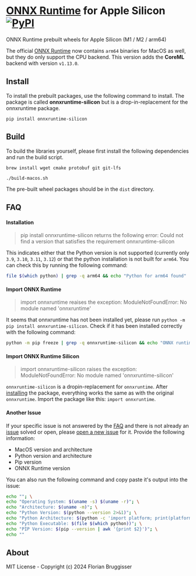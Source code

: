 # [ONNX Runtime](https://github.com/microsoft/onnxruntime) for Apple Silicon [![PyPI](https://img.shields.io/pypi/v/onnxruntime-silicon)](https://pypi.org/project/onnxruntime-silicon/)
ONNX Runtime prebuilt wheels for Apple Silicon (M1 / M2 / arm64)

The official [ONNX Runtime](https://pypi.org/project/onnxruntime/1.13.1/#files) now contains `arm64` binaries for MacOS as well, but they do only support the CPU backend. This version adds the **CoreML** backend with version `v1.13.0`.

## Install
To install the prebuilt packages, use the following command to install. The package is called **onnxruntime-silicon** but is a drop-in-replacement for the onnxruntime package.

```
pip install onnxruntime-silicon
```

## Build
To build the libraries yourself, please first install the following dependencies and run the build script.

```
brew install wget cmake protobuf git git-lfs
```

```
./build-macos.sh
```

The pre-built wheel packages should be in the `dist` directory.

## FAQ

#### Installation

> pip install onnxruntime-silicon returns the following error: Could not find a version that satisfies the requirement onnxruntime-silicon

This indicates either that the Python version is not supported (currently only `3.9`, `3.10`, `3.11`, `3.12`) or that the python installation is not built for `arm64`. You can check this by running the following command: 

```bash
file $(which python) | grep -q arm64 && echo "Python for arm64 found" || echo "Python for arm64 has not been found"
```

#### Import ONNX Runtime

> import onnxruntime reaises the exception: ModuleNotFoundError: No module named 'onnxruntime'

It seems that onnxruntime has not been installed yet, please run `python -m pip install onnxruntime-silicon`. Check if it has been installed correctly with the following command:

```bash
python -m pip freeze | grep -q onnxruntime-silicon && echo "ONNX runtime for arm64 found" || echo "No ONNX runtime for arm64 found"
```

#### Import ONNX Runtime Silicon

> import onnxruntime-silicon raises the exception: ModuleNotFoundError: No module named 'onnxruntime-silicon'

`onnxruntime-silicon` is a dropin-replacement for `onnxruntime`. After [installing](#Install) the package, everything works the same as with the original `onnxruntime`. Import the package like this: `import onnxruntime`.

#### Another Issue

If your specific issue is not answered by the [FAQ](#FAQ) and there is not already an [issue]([url](https://github.com/cansik/onnxruntime-silicon/issues/)) solved or open, please [open a new issue](https://github.com/cansik/onnxruntime-silicon/issues/new/choose) for it. Provide the following information:

- MacOS version and architecture
- Python version and architecture
- Pip version
- ONNX Runtime version

You can also run the following command and copy paste it's output into the issue:

```bash
echo ""; \
echo "Operating System: $(uname -s) $(uname -r)"; \
echo "Architecture: $(uname -m)"; \
echo "Python Version: $(python --version 2>&1)"; \
echo "Python Architecture: $(python -c 'import platform; print(platform.architecture()[0])')"; \
echo "Python Executable: $(file $(which python))"; \
echo "PIP Version: $(pip --version | awk '{print $2}')"; \
echo ""
```

## About
MIT License - Copyright (c) 2024 Florian Bruggisser
